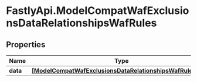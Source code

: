 # FastlyApi.ModelCompatWafExclusionsDataRelationshipsWafRules

## Properties

Name | Type | Description | Notes
------------ | ------------- | ------------- | -------------
**data** | [**[ModelCompatWafExclusionsDataRelationshipsWafRulesData]**](ModelCompatWafExclusionsDataRelationshipsWafRulesData.md) |  | [optional] 


